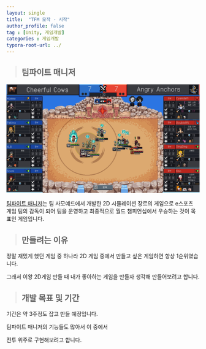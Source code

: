 ```yaml
---
layout: single
title:  "TFM 모작 - 시작"
author_profile: false
tag : [Unity, 게임개발]
categories : 게임개발
typora-root-url: ../
---
```


> ## 팀파이트 매니저

![TFM_Image](/images/2023-04-01-first/TFM_Image-1680333335561-11.jpg)

[팀파이트 매니저](https://www.youtube.com/watch?v=3tO1W1qqUVI&ab_channel=TeamSamoyed)는 팀 사모예드에서 개발한 2D 시뮬레이션 장르의 게임으로 e스포츠 게임 팀의 감독이 되어 팀을 운영하고 최종적으로 월드 챔피언십에서 우승하는 것이 목표인 게임입니다.

> ## 만들려는 이유

정말 재밌게 했던 게임 중 하나라 2D 게임 중에서 만들고 싶은 게임하면 항상 1순위였습니다.

그래서 이왕 2D게임 만들 때 내가 좋아하는 게임을 만들자 생각해 만들어보려고 합니다.



> ## 개발 목표 및 기간

기간은 약 3주정도 잡고 만들 예정입니다.

팀파이트 매니저의 기능들도 많아서 이 중에서

전투 위주로 구현해보려고 합니다.





